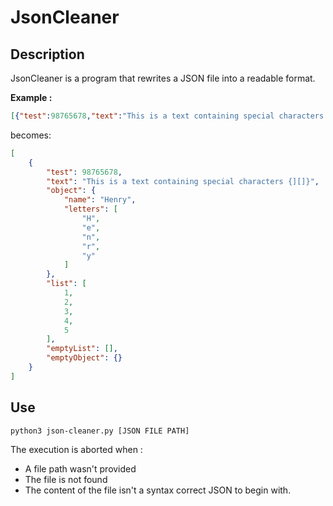 # JsonCleaner

## Description

JsonCleaner is a program that rewrites a JSON file into a readable format.

__Example :__

```json
[{"test":98765678,"text":"This is a text containing special characters {][]}","object":{"name":"Henry","letters":["H","e","n","r","y"]},"list":[1,2,3,4,5],"emptyList":[],"emptyObject":{}}]
```

becomes:

```json
[
	{
		"test": 98765678,
		"text": "This is a text containing special characters {][]}",
		"object": {
			"name": "Henry",
			"letters": [
				"H",
				"e",
				"n",
				"r",
				"y"
			]
		},
		"list": [
			1,
			2,
			3,
			4,
			5
		],
		"emptyList": [],
		"emptyObject": {}
	}
]
```

## Use

```shell
python3 json-cleaner.py [JSON FILE PATH]
```

The execution is aborted when :
- A file path wasn't provided
- The file is not found
- The content of the file isn't a syntax correct JSON to begin with.